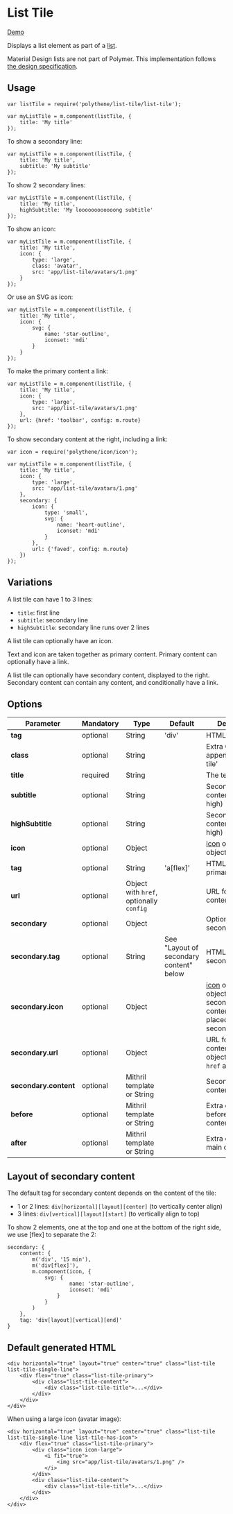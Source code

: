 # List Tile

<a class="btn-demo" href="http://arthurclemens.github.io/Polythene-Examples/list-tile.html">Demo</a>

Displays a list element as part of a [list](#list).

Material Design lists are not part of Polymer. This implementation follows [the design specification](http://www.google.com/design/spec/components/lists.html).


## Usage

	var listTile = require('polythene/list-tile/list-tile');

	var myListTile = m.component(listTile, {
		title: 'My title'
	});

To show a secondary line:

	var myListTile = m.component(listTile, {
		title: 'My title',
		subtitle: 'My subtitle'
	});

To show 2 secondary lines:

	var myListTile = m.component(listTile, {
		title: 'My title',
		highSubtitle: 'My loooooooooooong subtitle'
	});

To show an icon:

	var myListTile = m.component(listTile, {
		title: 'My title',
		icon: {
		    type: 'large',
		    class: 'avatar',
		    src: 'app/list-tile/avatars/1.png'
		}
	});

Or use an SVG as icon:

	var myListTile = m.component(listTile, {
		title: 'My title',
		icon: {
            svg: {
                name: 'star-outline',
                iconset: 'mdi'
            }
        }
	});

To make the primary content a link:

	var myListTile = m.component(listTile, {
		title: 'My title',
		icon: {
		    type: 'large',
		    src: 'app/list-tile/avatars/1.png'
		},
		url: {href: 'toolbar', config: m.route}
	});

To show secondary content at the right, including a link:

	var icon = require('polythene/icon/icon');

	var myListTile = m.component(listTile, {
		title: 'My title',
		icon: {
		    type: 'large',
		    src: 'app/list-tile/avatars/1.png'
		},
		secondary: {
			icon: {
	            type: 'small',
	            svg: {
	                name: 'heart-outline',
	                iconset: 'mdi'
	            }
			},
			url: {'faved', config: m.route}
        })
	});
                            

## Variations

A list tile can have 1 to 3 lines:

* `title`: first line
* `subtitle`: secondary line
* `highSubtitle`: secondary line runs over 2 lines

A list tile can optionally have an icon.

Text and icon are taken together as primary content. Primary content can optionally have a link.

A list tile can optionally have secondary content, displayed to the right. Secondary content can contain any content, and conditionally have a link.


## Options

| **Parameter** |  **Mandatory** | **Type** | **Default** | **Description** |
| ------------- | -------------- | -------- | ----------- | --------------- |
| **tag** | optional | String | 'div' | HTML tag |
| **class** | optional | String |  | Extra CSS class appended to 'list-tile' |
| **title** | required | String | | The text content |
| **subtitle** | optional | String | | Secondary text content (1 line high) |
| **highSubtitle** | optional | String | | Secondary text content (2 lines high) |
| **icon** | optional | Object |  | [icon](#icon) options object |
| **tag** | optional | String | 'a[flex]' | HTML tag for primary content |
| **url** | optional | Object with `href`, optionally `config` | | URL for primary content |
| **secondary** | optional | Object | | Options for secondary content |
| **secondary.tag** | optional | String | See "Layout of secondary content" below | HTML tag for secondary content |
| **secondary.icon** | optional | Object |  | [icon](#icon) options object for icon in secondary content; will be placed above secondary.content |
| **secondary.url** | optional | Object | | URL for secondary content; options object containing `href` and `config` |
| **secondary.content** | optional | Mithril template or String | | Secondary content |
| **before** | optional | Mithril template or String | | Extra content before main content |
| **after** | optional | Mithril template or String | | Extra content after main content |


## Layout of secondary content

The default tag for secondary content depends on the content of the tile:

* 1 or 2 lines: `div[horizontal][layout][center]` (to vertically center align)
* 3 lines: `div[vertical][layout][start]` (to vertically align to top)

To show 2 elements, one at the top and one at the bottom of the right side, we use [flex] to separate the 2:

	secondary: {
		content: {
		    m('div', '15 min'),
		    m('div[flex]'),
		    m.component(icon, {
		        svg: {
		                name: 'star-outline',
		                iconset: 'mdi'
		            }
		        }
		    )
		},
	    tag: 'div[layout][vertical][end]'
	}


## Default generated HTML

	<div horizontal="true" layout="true" center="true" class="list-tile list-tile-single-line">
	    <div flex="true" class="list-tile-primary">
	        <div class="list-tile-content">
	            <div class="list-tile-title">...</div>
	        </div>
	    </div>
	</div>

When using a large icon (avatar image):

	<div horizontal="true" layout="true" center="true" class="list-tile list-tile-single-line list-tile-has-icon">
	    <div flex="true" class="list-tile-primary">
	        <div class="icon icon-large">
	            <i fit="true">
	                <img src="app/list-tile/avatars/1.png" />
                </i>
            </div>
            <div class="list-tile-content">
                <div class="list-tile-title">...</div>
            </div>
        </div>
    </div>

